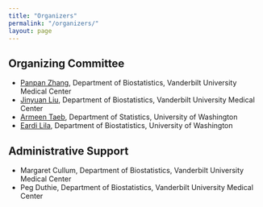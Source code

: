 ```yaml
---
title: "Organizers"
permalink: "/organizers/"
layout: page
---
```


## Organizing Committee

- [Panpan Zhang](https://panpan-zhang.com/), Department of Biostatistics, Vanderbilt University Medical Center
- [Jinyuan Liu](https://sites.google.com/view/jinyuanliu/about), Department of Biostatistics, Vanderbilt University Medical Center 
- [Armeen Taeb](https://armeentaeb.github.io/index/), Department of Statistics, University of Washington
- [Eardi Lila](https://eardi.github.io/), Department of Biostatistics, University of Washington

## Administrative Support
- Margaret Cullum, Department of Biostatistics, Vanderbilt University Medical Center
- Peg Duthie, Department of Biostatistics, Vanderbilt University Medical Center
